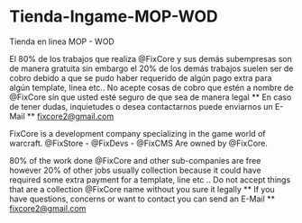 # Tienda-Ingame-MOP-WOD
Tienda en linea MOP - WOD 

El 80% de los trabajos que realiza @FixCore y sus demás subempresas son de manera gratuita sin embargo el 20% de los demás trabajos suelen ser de cobro debido a que se pudo haber requerido de algún pago extra para algún template, linea etc.. No acepte cosas de cobro que estén a nombre de @FixCore sin que usted esté seguro de que sea de manera legal ** En caso de tener dudas, inquietudes o desea contactarnos puede enviarnos un E-Mail ** fixcore2@gmail.com

FixCore is a development company specializing in the game world of warcraft. @FixStore - @FixDevs - @FixCMS Are owned by @FixCore.

80% of the work done @FixCore and other sub-companies are free however 20% of other jobs usually collection because it could have required some extra payment for a template, line etc .. Do not accept things that are a collection @FixCore name without you sure it legally ** If you have questions, concerns or want to contact you can send an E-Mail ** fixcore2@gmail.com
